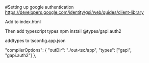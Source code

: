 
#Setting up google authentication
https://developers.google.com/identity/gsi/web/guides/client-library

Add to index.html
<script src="https://accounts.google.com/gsi/client" async defer></script>

Then add typescript types
npm install @types/gapi.auth2

addtypes to tsconfig.app.json

  "compilerOptions": {
    "outDir": "./out-tsc/app",
    "types": ["gapi", "gapi.auth2"]
  },

